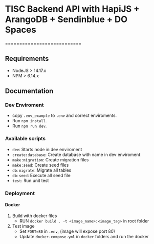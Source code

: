 # TISC Backend API with HapiJS + ArangoDB + Sendinblue + DO Spaces

===========================

## Requirements

- NodeJS > 14.17.x
- NPM > 6.14.x

## Documentation

### Dev Enviroment

- copy `.env_example` to `.env` and correct enviroments.
- Run `npm install`.
- Run `npm run dev`.

### Available scripts

- `dev`: Starts node in dev enviroment
- `create:database`: Create database with name in dev enviroment
- `make:migration`: Create migration files
- `make:seed`: Create seed files
- `db:migrate`: Migrate all tables
- `db:seed`: Execute all seed file
- `test`: Run unit test


### Deployment
#### Docker
1. Build with docker files
    - RUN `docker build . -t <image_name>:<image_tag>` in root folder
2. Test image
    - Set `PORT=80` in `.env`, (image will expose port 80)
    - Update `docker-compose.yml` in `docker` folders and run the docker
